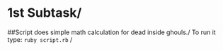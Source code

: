 # 1st Subtask/
##Script does simple math calculation for dead inside ghouls./
To run it type: `ruby script.rb` /
